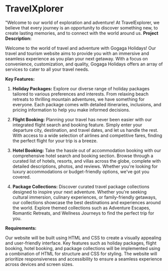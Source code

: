 # TravelXplorer
"Welcome to our world of exploration and adventure! At TravelExplorer, we believe that every journey is an opportunity to discover something new, to create lasting memories, and to connect with the world around us.
**Project Description:**

Welcome to the world of travel and adventure with Gogaga Holidays! Our travel and tourism website aims to provide you with an immersive and seamless experience as you plan your next getaway. With a focus on convenience, customization, and quality, Gogaga Holidays offers an array of services to cater to all your travel needs.

**Key Features:**

1. **Holiday Packages:** Explore our diverse range of holiday packages tailored to various preferences and interests. From relaxing beach retreats to thrilling mountain adventures, we have something for everyone. Each package comes with detailed itineraries, inclusions, and pricing information to help you make informed decisions.

2. **Flight Booking:** Planning your travel has never been easier with our integrated flight search and booking feature. Simply enter your departure city, destination, and travel dates, and let us handle the rest. With access to a wide selection of airlines and competitive fares, finding the perfect flight for your trip is a breeze.

3. **Hotel Booking:** Take the hassle out of accommodation booking with our comprehensive hotel search and booking section. Browse through a curated list of hotels, resorts, and villas across the globe, complete with detailed descriptions, photos, and reviews. Whether you're looking for luxury accommodations or budget-friendly options, we've got you covered.

4. **Package Collections:** Discover curated travel package collections designed to inspire your next adventure. Whether you're seeking cultural immersion, culinary experiences, or family-friendly getaways, our collections showcase the best destinations and experiences around the world. Explore themed collections such as Adventure Escapes, Romantic Retreats, and Wellness Journeys to find the perfect trip for you.

**Requirements:**

Our website will be built using HTML and CSS to create a visually appealing and user-friendly interface. Key features such as holiday packages, flight booking, hotel booking, and package collections will be implemented using a combination of HTML for structure and CSS for styling. The website will prioritize responsiveness and accessibility to ensure a seamless experience across devices and screen sizes.


